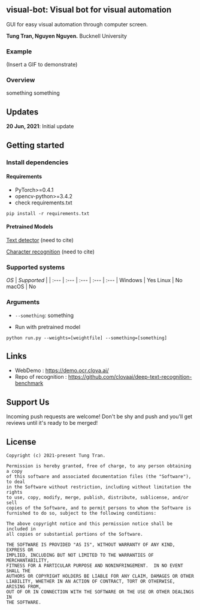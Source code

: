 ## visual-bot: Visual bot for visual automation
GUI for easy visual automation through computer screen.

**Tung Tran, Nguyen Nguyen.**
Bucknell University

### Example
(Insert a GIF to demonstrate)

### Overview
something something

## Updates
**20 Jun, 2021**: Initial update


## Getting started
### Install dependencies
#### Requirements
- PyTorch>=0.4.1
- opencv-python>=3.4.2
- check requirements.txt
```
pip install -r requirements.txt
```
#### Pretrained Models
[Text detector](https://drive.google.com/file/d/1Jk4eGD7crsqCCg9C9VjCLkMN3ze8kutZ) (need to cite)

[Character recognition]() (need to cite)


### Supported systems
 
 *OS* | *Supported* | 
 | :--- | :--- | :--- | :--- | :--- |
Windows | Yes 
Linux | No 
macOS | No


### Arguments
* `--something`: something

* Run with pretrained model
``` (with python 3.7)
python run.py --weights=[weightfile] --something=[something]
```


## Links
- WebDemo : https://demo.ocr.clova.ai/
- Repo of recognition : https://github.com/clovaai/deep-text-recognition-benchmark

## Support Us
Incoming push requests are welcome! Don't be shy and push and you'll get reviews
until it's ready to be merged!


## License
```
Copyright (c) 2021-present Tung Tran.

Permission is hereby granted, free of charge, to any person obtaining a copy
of this software and associated documentation files (the "Software"), to deal
in the Software without restriction, including without limitation the rights
to use, copy, modify, merge, publish, distribute, sublicense, and/or sell
copies of the Software, and to permit persons to whom the Software is
furnished to do so, subject to the following conditions:

The above copyright notice and this permission notice shall be included in
all copies or substantial portions of the Software.

THE SOFTWARE IS PROVIDED "AS IS", WITHOUT WARRANTY OF ANY KIND, EXPRESS OR
IMPLIED, INCLUDING BUT NOT LIMITED TO THE WARRANTIES OF MERCHANTABILITY,
FITNESS FOR A PARTICULAR PURPOSE AND NONINFRINGEMENT.  IN NO EVENT SHALL THE
AUTHORS OR COPYRIGHT HOLDERS BE LIABLE FOR ANY CLAIM, DAMAGES OR OTHER
LIABILITY, WHETHER IN AN ACTION OF CONTRACT, TORT OR OTHERWISE, ARISING FROM,
OUT OF OR IN CONNECTION WITH THE SOFTWARE OR THE USE OR OTHER DEALINGS IN
THE SOFTWARE.
```
